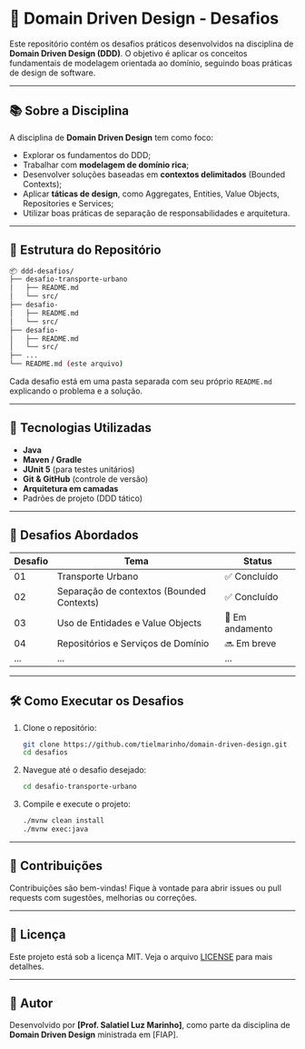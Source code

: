 
# 🧠 Domain Driven Design - Desafios

Este repositório contém os desafios práticos desenvolvidos na disciplina de **Domain Driven Design (DDD)**. O objetivo é aplicar os conceitos fundamentais de modelagem orientada ao domínio, seguindo boas práticas de design de software.

---

## 📚 Sobre a Disciplina

A disciplina de **Domain Driven Design** tem como foco:

- Explorar os fundamentos do DDD;
- Trabalhar com **modelagem de domínio rica**;
- Desenvolver soluções baseadas em **contextos delimitados** (Bounded Contexts);
- Aplicar **táticas de design**, como Aggregates, Entities, Value Objects, Repositories e Services;
- Utilizar boas práticas de separação de responsabilidades e arquitetura.

---

## 📁 Estrutura do Repositório

```bash
📦 ddd-desafios/
├── desafio-transporte-urbano
│   ├── README.md
│   └── src/
├── desafio-
│   ├── README.md
│   └── src/
├── desafio-
│   ├── README.md
│   └── src/
├── ...
└── README.md (este arquivo)
```

Cada desafio está em uma pasta separada com seu próprio `README.md` explicando o problema e a solução.

---

## 🚀 Tecnologias Utilizadas

- **Java**
- **Maven / Gradle**
- **JUnit 5** (para testes unitários)
- **Git & GitHub** (controle de versão)
- **Arquitetura em camadas**
- Padrões de projeto (DDD tático)

---

## 🧩 Desafios Abordados

| Desafio | Tema | Status |
|--------|------|--------|
| 01     | Transporte Urbano       | ✅ Concluído |
| 02     | Separação de contextos (Bounded Contexts) | ✅ Concluído |
| 03     | Uso de Entidades e Value Objects  | 🚧 Em andamento |
| 04     | Repositórios e Serviços de Domínio | 🔜 Em breve |
| ...    | ...                                | ...         |

---

## 🛠️ Como Executar os Desafios

1. Clone o repositório:
   ```bash
   git clone https://github.com/tielmarinho/domain-driven-design.git
   cd desafios
   ```

2. Navegue até o desafio desejado:
   ```bash
   cd desafio-transporte-urbano
   ```

3. Compile e execute o projeto:
   ```bash
   ./mvnw clean install
   ./mvnw exec:java
   ```

---

## 🤝 Contribuições

Contribuições são bem-vindas! Fique à vontade para abrir issues ou pull requests com sugestões, melhorias ou correções.

---

## 📄 Licença

Este projeto está sob a licença MIT. Veja o arquivo [LICENSE](LICENSE) para mais detalhes.

---

## 👨 Autor

Desenvolvido por **[Prof. Salatiel Luz Marinho]**, como parte da disciplina de **Domain Driven Design** ministrada em [FIAP].
